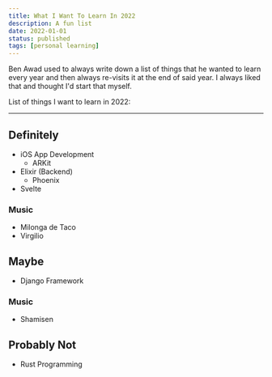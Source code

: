 ```yaml
---
title: What I Want To Learn In 2022
description: A fun list
date: 2022-01-01
status: published
tags: [personal learning]
---
```


Ben Awad used to always write down a list of things that he wanted
to learn every year and then always re-visits it at the end of said
year. I always liked that and thought I'd start that myself.

List of things I want to learn in 2022:

---

## Definitely

- iOS App Development
  - ARKit
- Elixir (Backend)
  - Phoenix
- Svelte

### Music

- Milonga de Taco
- Virgilio

## Maybe

- Django Framework

### Music

- Shamisen

## Probably Not

- Rust Programming
